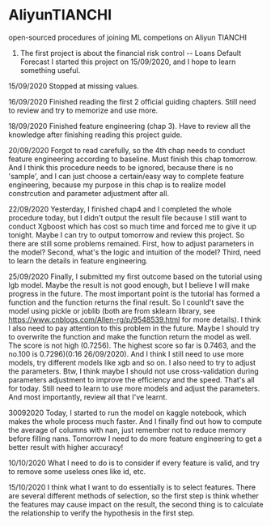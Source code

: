# AliyunTIANCHI
open-sourced procedures of joining ML competions on Aliyun TIANCHI

1. The first project is about the financial risk control -- Loans Default Forecast
I started this project on 15/09/2020, and I hope to learn something useful.

15/09/2020
Stopped at missing values.

16/09/2020
Finished reading the first 2 official guiding chapters.
Still need to review and try to memorize and use more.

18/09/2020
Finished feature engineering (chap 3).
Have to review all the knowledge after finishing reading this project guide.

20/09/2020
Forgot to read carefully, so the 4th chap needs to conduct feature engineering according to baseline.
Must finish this chap tomorrow.
And I think this procedure needs to be ignored, because there is no 'sample', and I can just choose a certain/easy way to complete feature engineering, because my purpose in this chap is to realize model constrcution and parameter adjustment after all.

22/09/2020
Yesterday, I finished chap4 and I completed the whole procedure today, but I didn't output the result file because I still want to conduct Xgboost which has cost so much time and forced me to give it up tonight. Maybe I can try to output tomorrow and review this project.
So there are still some problems remained. First, how to adjust parameters in the model? Second, what's the logic and intuition of the model? Third, need to learn the details in feature engineering.

25/09/2020
Finally, I submitted my first outcome based on the tutorial using lgb model. Maybe the result is not good enough, but I believe I will make progress in the future. The most important point is the tutorial has formed a function and the function returns the final result. So I counld't save the model using pickle or joblib (both are from sklearn library, see https://www.cnblogs.com/Allen-rg/p/9548539.html for more details). I think I also need to pay attention to this problem in the future. Maybe I should try to overwrite the function and make the function return the model as well.
The score is not high (0.7256). The highest score so far is 0.7463, and the no.100 is 0.7296)(0:16 26/09/2020). And I think I still need to use more models, try different models like xgb and so on. I also need to try to adjust the parameters. Btw, I think maybe I should not use cross-validation during parameters adjustment to improve the efficiency and the speed.
That's all for today. Still need to learn to use more models and adjust the parameters. And most importantly, review all that I've learnt.

30092020
Today, I started to run the model on kaggle notebook, which makes the whole process much faster.
And I finally find out how to compute the average of columns with nan, just remember not to reduce memory before filling nans.
Tomorrow I need to do more feature engineering to get a better result with higher accuracy!

10/10/2020
What I need to do is to consider if every feature is valid, and try to remove some useless ones like id, etc.

15/10/2020
I think what I want to do essentially is to select features. There are several different methods of selection, so the first step is think whether the features may cause impact on the result, the second thing is to calculate the relationship to verify the hypothesis in the first step.
